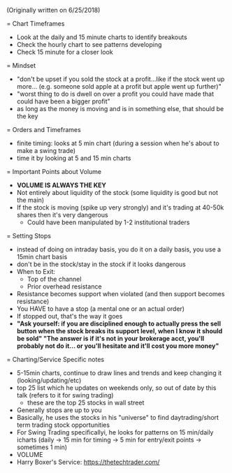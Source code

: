 (Originally written on 6/25/2018)

= Chart Timeframes
- Look at the daily and 15 minute charts to identify breakouts
- Check the hourly chart to see patterns developing
- Check 15 minute for a closer look

= Mindset
- "don't be upset if you sold the stock at a profit...like if the stock went up more... (e.g. someone sold apple at a profit but apple went up further)"
- "worst thing to do is dwell on over a profit you could have made that could have been a bigger profit"
- as long as the money is moving and is in something else, that should be the key

= Orders and Timeframes
- finite timing: looks at 5 min chart (during a session when he's about to make a swing trade) 
- time it by looking at 5 and 15 min charts

= Important Points about Volume
- **VOLUME IS ALWAYS THE KEY**
- Not entirely about liquidity of the stock (some liquidity is good but not the main)
- If the stock is moving (spike up very strongly) and it's trading at 40-50k shares then it's very dangerous
    - Could have been manipulated by 1-2 institutional traders

= Setting Stops
- instead of doing on intraday basis, you do it on a daily basis, you use a 15min chart basis
- don't be in the stock/stay in the stock if it looks dangerous
- When to Exit:
    - Top of the channel
    - Prior overhead resistance
- Resistance becomes support when violated (and then support becomes resistance)
- You HAVE to have a stop (a mental one or an actual order)
- If stopped out, that's the way it goes 
- **"Ask yourself: if you are disciplined enough to actually press the sell button when the stock breaks its support level, when I know it should be sold"  "The answer is if it's not in your brokerage acct, you'll probably not do it... or you'll hesitate and it'll cost you more money"**

= Charting/Service Specific notes
- 5-15min charts, continue to draw lines and trends and keep changing it (looking/updating/etc)
- top 25 list which he updates on weekends only, so out of date by this talk (refers to it for swing trading) 
    - these are the top 25 stocks in wall street
- Generally stops are up to you
- Basically, he uses the stocks in his "universe" to find daytrading/short term trading stock opportunities
- For Swing Trading specificallyi, he looks for patterns on 15 min/daily icharts (daily -> 15 min for timing -> 5 min for entry/exit points -> sometimes 1 min)
- VOLUME
- Harry Boxer's Service: https://thetechtrader.com/









